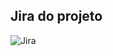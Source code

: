 

  
## Jira do projeto
![Jira](https://github.com/user-attachments/assets/03497818-6069-43a5-8cfb-f557df3c7299)
